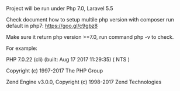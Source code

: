 Project will be run under Php 7.0, Laravel 5.5

Check document how to setup multile php version with composer run default in php7: https://goo.gl/c9gbz8

Make sure it return php version >=7.0, run command php -v to check.

For example:

PHP 7.0.22 (cli) (built: Aug 17 2017 11:29:35) ( NTS )

Copyright (c) 1997-2017 The PHP Group

Zend Engine v3.0.0, Copyright (c) 1998-2017 Zend Technologies



